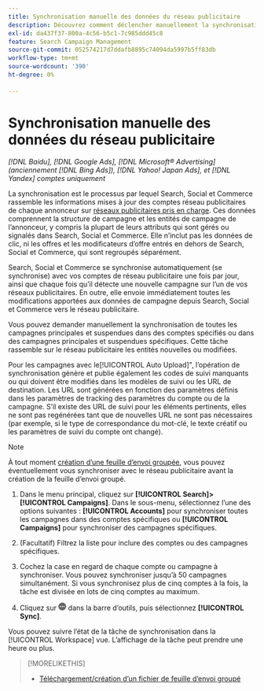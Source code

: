 ```yaml
---
title: Synchronisation manuelle des données du réseau publicitaire
description: Découvrez comment déclencher manuellement la synchronisation de votre structure de campagne et des entités de campagne pour les réseaux publicitaires pris en charge.
exl-id: da437f37-800a-4c56-b5c1-7c985ddd45c8
feature: Search Campaign Management
source-git-commit: 052574217d7ddafb8895c74094da5997b5ff83db
workflow-type: tm+mt
source-wordcount: '390'
ht-degree: 0%

---
```


# Synchronisation manuelle des données du réseau publicitaire

*[!DNL Baidu], [!DNL Google Ads], [!DNL Microsoft® Advertising] (anciennement [!DNL Bing Ads]), [!DNL Yahoo! Japan Ads], et [!DNL Yandex] comptes uniquement*

La synchronisation est le processus par lequel Search, Social et Commerce rassemble les informations mises à jour des comptes réseau publicitaires de chaque annonceur sur [réseaux publicitaires pris en charge](/help/search-social-commerce/introduction/supported-inventory.md). Ces données comprennent la structure de campagne et les entités de campagne de l’annonceur, y compris la plupart de leurs attributs qui sont gérés ou signalés dans Search, Social et Commerce. Elle n’inclut pas les données de clic, ni les offres et les modificateurs d’offre entrés en dehors de Search, Social et Commerce, qui sont regroupés séparément.

Search, Social et Commerce se synchronise automatiquement (se synchronise) avec vos comptes de réseau publicitaire une fois par jour, ainsi que chaque fois qu’il détecte une nouvelle campagne sur l’un de vos réseaux publicitaires. En outre, elle envoie immédiatement toutes les modifications apportées aux données de campagne depuis Search, Social et Commerce vers le réseau publicitaire.

Vous pouvez demander manuellement la synchronisation de toutes les campagnes principales et suspendues dans des comptes spécifiés ou dans des campagnes principales et suspendues spécifiques. Cette tâche rassemble sur le réseau publicitaire les entités nouvelles ou modifiées.

Pour les campagnes avec le[!UICONTROL Auto Upload]&quot;, l’opération de synchronisation génère et publie également les codes de suivi manquants ou qui doivent être modifiés dans les modèles de suivi ou les URL de destination. Les URL sont générées en fonction des paramètres définis dans les paramètres de tracking des paramètres du compte ou de la campagne. S’il existe des URL de suivi pour les éléments pertinents, elles ne sont pas regénérées tant que de nouvelles URL ne sont pas nécessaires (par exemple, si le type de correspondance du mot-clé, le texte créatif ou les paramètres de suivi du compte ont changé).

>[!NOTE]
>
>À tout moment [création d’une feuille d’envoi groupée](/help/search-social-commerce/campaign-management/bulksheets/bulksheet-download.md), vous pouvez éventuellement vous synchroniser avec le réseau publicitaire avant la création de la feuille d’envoi groupé.

1. Dans le menu principal, cliquez sur **[!UICONTROL Search]>[!UICONTROL Campaigns]**. Dans le sous-menu, sélectionnez l’une des options suivantes : **[!UICONTROL Accounts]** pour synchroniser toutes les campagnes dans des comptes spécifiques ou **[!UICONTROL Campaigns]** pour synchroniser des campagnes spécifiques.

1. (Facultatif) Filtrez la liste pour inclure des comptes ou des campagnes spécifiques.

1. Cochez la case en regard de chaque compte ou campagne à synchroniser. Vous pouvez synchroniser jusqu’à 50 campagnes simultanément. Si vous synchronisez plus de cinq comptes à la fois, la tâche est divisée en lots de cinq comptes au maximum.

1. Cliquez sur **![Plus](/help/search-social-commerce/assets/more.png "Plus")** dans la barre d’outils, puis sélectionnez **[!UICONTROL Sync]**.

Vous pouvez suivre l’état de la tâche de synchronisation dans la [!UICONTROL Workspace] vue. L’affichage de la tâche peut prendre une heure ou plus.

>[!MORELIKETHIS]
>
>* [Téléchargement/création d’un fichier de feuille d’envoi groupé](/help/search-social-commerce/campaign-management/bulksheets/bulksheet-download.md)
